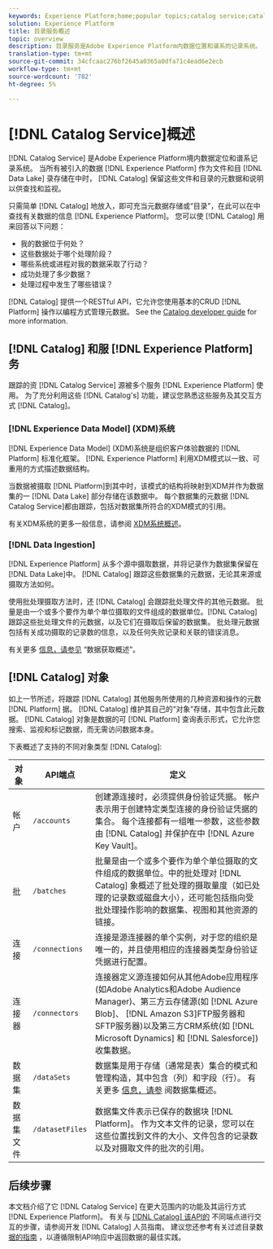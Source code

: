 ```yaml
---
keywords: Experience Platform;home;popular topics;catalog service;catalog;Catalog service;data location;Data Location;Data management;data management;Lineage;lineage;Catalog;enable dataset
solution: Experience Platform
title: 目录服务概述
topic: overview
description: 目录服务是Adobe Experience Platform内数据位置和谱系的记录系统。 当所有被引入Experience Platform的数据作为文件和目录存储在数据湖中时，目录会保存这些文件和目录的元数据和描述，以便进行查找和监视。
translation-type: tm+mt
source-git-commit: 34cfcaac276bf2645a0365a0dfa71c4ead6e2ecb
workflow-type: tm+mt
source-wordcount: '782'
ht-degree: 5%

---
```



# [!DNL Catalog Service]概述

[!DNL Catalog Service] 是Adobe Experience Platform境内数据定位和谱系记录系统。 当所有被引入的数据 [!DNL Experience Platform] 作为文件和目 [!DNL Data Lake] 录存储在中时， [!DNL Catalog] 保留这些文件和目录的元数据和说明以供查找和监视。

只需简单 [!DNL Catalog] 地放入，即可充当元数据存储或“目录”，在此可以在中查找有关数据的信息 [!DNL Experience Platform]。 您可以使 [!DNL Catalog] 用来回答以下问题：

* 我的数据位于何处？
* 这些数据处于哪个处理阶段？
* 哪些系统或进程对我的数据采取了行动？
* 成功处理了多少数据？
* 处理过程中发生了哪些错误？

[!DNL Catalog] 提供一个RESTful API，它允许您使用基本的CRUD [!DNL Platform] 操作以编程方式管理元数据。 See the [Catalog developer guide](api/getting-started.md) for more information.

## [!DNL Catalog] 和服 [!DNL Experience Platform] 务

跟踪的资 [!DNL Catalog Service] 源被多个服务 [!DNL Experience Platform] 使用。 为了充分利用这些 [!DNL Catalog's] 功能，建议您熟悉这些服务及其交互方式 [!DNL Catalog]。

### [!DNL Experience Data Model] (XDM)系统

[!DNL Experience Data Model] (XDM)系统是组织客户体验数据的 [!DNL Platform] 标准化框架。 [!DNL Experience Platform] 利用XDM模式以一致、可重用的方式描述数据结构。

当数据被摄取 [!DNL Platform]到其中时，该模式的结构将映射到XDM并作为数据集的一 [!DNL Data Lake] 部分存储在该数据中。 每个数据集的元数据 [!DNL Catalog Service]都由跟踪，包括对数据集所符合的XDM模式的引用。

有关XDM系统的更多一般信息，请参阅 [XDM系统概述](../xdm/home.md)。

### [!DNL Data Ingestion]

[!DNL Experience Platform] 从多个源中摄取数据，并将记录作为数据集保留在 [!DNL Data Lake]中。 [!DNL Catalog] 跟踪这些数据集的元数据，无论其来源或摄取方法如何。

使用批处理摄取方法时，还 [!DNL Catalog] 会跟踪批处理文件的其他元数据。 批量是由一个或多个要作为单个单位摄取的文件组成的数据单位。[!DNL Catalog] 跟踪这些批处理文件的元数据，以及它们在摄取后保留的数据集。 批处理元数据包括有关成功摄取的记录数的信息，以及任何失败记录和关联的错误消息。

有关更多 [信息，请参见](../ingestion/home.md) “数据获取概述”。

## [!DNL Catalog] 对象

如上一节所述，将跟踪 [!DNL Catalog] 其他服务所使用的几种资源和操作的元数 [!DNL Platform] 据。 [!DNL Catalog] 维护其自己的“对象”存储，其中包含此元数据。 [!DNL Catalog] 对象是数据的可 [!DNL Platform] 查询表示形式，它允许您搜索、监视和标记数据，而无需访问数据本身。

下表概述了支持的不同对象类型 [!DNL Catalog]:

| 对象 | API端点 | 定义 |
|---|---|---|
| 帐户 | `/accounts` | 创建源连接时，必须提供身份验证凭据。 帐户表示用于创建特定类型连接的身份验证凭据的集合。 每个连接都有一组唯一参数，这些参数由 [!DNL Catalog] 并保护在中 [!DNL Azure Key Vault]。 |
| 批 | `/batches` | 批量是由一个或多个要作为单个单位摄取的文件组成的数据单位。中的批处理对 [!DNL Catalog] 象概述了批处理的摄取量度（如已处理的记录数或磁盘大小），还可能包括指向受批处理操作影响的数据集、视图和其他资源的链接。 |
| 连接 | `/connections` | 连接是源连接器的单个实例，对于您的组织是唯一的，并且使用相应的连接器类型身份验证凭据进行配置。 |
| 连接器 | `/connectors` | 连接器定义源连接如何从其他Adobe应用程序(如Adobe Analytics和Adobe Audience Manager)、第三方云存储源(如 [!DNL Azure Blob]、 [!DNL Amazon S3]FTP服务器和SFTP服务器)以及第三方CRM系统(如 [!DNL Microsoft Dynamics] 和 [!DNL Salesforce])收集数据。 |
| 数据集 | `/dataSets` | 数据集是用于存储（通常是表）集合的模式和管理构造，其中包含（列）和字段（行）。 有关更多 [信息，请参](./datasets/overview.md) 阅数据集概述。 |
| 数据集文件 | `/datasetFiles` | 数据集文件表示已保存的数据块 [!DNL Platform]。 作为文本文件的记录，您可以在这些位置找到文件的大小、文件包含的记录数以及对摄取文件的批次的引用。 |

## 后续步骤

本文档介绍了它 [!DNL Catalog Service] 在更大范围内的功能及其运行方式 [!DNL Experience Platform]。 有关与 [[!DNL Catalog] 该API的](api/getting-started.md) 不同端点进行交互的步骤，请参阅开发 [!DNL Catalog] 人员指南。 建议您还参考有关过滤目录数 [据的指南](api/filter-data.md) ，以遵循限制API响应中返回数据的最佳实践。